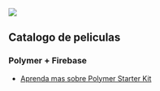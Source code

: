 ![](https://cloud.githubusercontent.com/assets/110953/7877439/6a69d03e-0590-11e5-9fac-c614246606de.png)
## Catalogo de peliculas

### Polymer + Firebase

* [Aprenda mas sobre Polymer Starter Kit](https://github.com/PolymerElements/polymer-starter-kit)